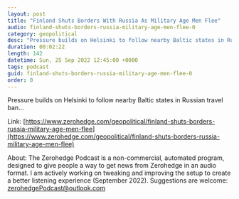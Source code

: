 ```yaml
---
layout: post
title: "Finland Shuts Borders With Russia As Military Age Men Flee"
audio: finland-shuts-borders-russia-military-age-men-flee-0
category: geopolitical
desc: "Pressure builds on Helsinki to follow nearby Baltic states in Russian travel ban..."
duration: 00:02:22
length: 142
datetime: Sun, 25 Sep 2022 12:45:00 +0000
tags: podcast
guid: finland-shuts-borders-russia-military-age-men-flee-0
order: 0
---
```

Pressure builds on Helsinki to follow nearby Baltic states in Russian travel ban...

Link: [https://www.zerohedge.com/geopolitical/finland-shuts-borders-russia-military-age-men-flee](https://www.zerohedge.com/geopolitical/finland-shuts-borders-russia-military-age-men-flee)

About: The Zerohedge Podcast is a non-commercial, automated program, designed to give people a way to get news from Zerohedge in an audio format.  I am actively working on tweaking and improving the setup to create a better listening experience (September 2022).  Suggestions are welcome: [zerohedgePodcast@outlook.com](mailto:zerohedgePodcast@outlook.com)